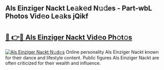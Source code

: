 ## Als Einziger Nackt Le𝚊k𝚎d N𝚞𝚍es - Part-wbL Photos Vid𝚎o Le𝚊ks jQikf

# <h2><a href="http://fb0xm4.evod.top/?m=Als+Einziger+Nackt">🔗 👉🔴 Als Einziger Nackt Vid𝚎o Ph𝚘t𝚘s</a></h2>

[![Als Einziger Nackt N𝚞d𝚎s](https://i.imgur.com/8V9OHl7.gif)](http://fb0xm4.evod.top/?m=Als+Einziger+Nackt)
Online personality Als Einziger Nackt known for their dance and lifestyle content. Public figures Als Einziger Nackt are often criticized for their wealth and influence. 
